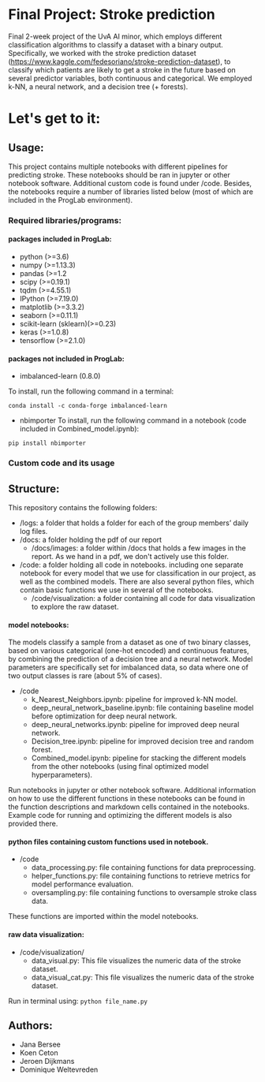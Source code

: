 # Final Project: Stroke prediction
Final 2-week project of the UvA AI minor, which employs different classification algorithms to classify a dataset with a binary output. Specifically, we worked with the stroke prediction dataset (https://www.kaggle.com/fedesoriano/stroke-prediction-dataset), to classify which patients are likely to get a stroke in the future based on several predictor variables, both continuous and categorical. We employed k-NN, a neural network, and a decision tree (+ forests).

# Let's get to it:

## Usage:

This project contains multiple notebooks with different pipelines for predicting stroke. These notebooks should be ran in jupyter or other notebook software. Additional custom code is found under /code. Besides, the notebooks require a number of libraries listed below (most of which are included in the ProgLab environment).

### Required libraries/programs:

#### packages included in ProgLab:
* python (>=3.6)
* numpy (>=1.13.3)
* pandas (>=1.2
* scipy (>=0.19.1)
* tqdm (>=4.55.1)
* IPython (>=7.19.0)
* matplotlib (>=3.3.2)
* seaborn (>=0.11.1)
* scikit-learn (sklearn)(>=0.23)
* keras (>=1.0.8)
* tensorflow (>=2.1.0)

#### packages not included in ProgLab:
* imbalanced-learn (0.8.0)

To install, run the following command in a terminal:

`conda install -c conda-forge imbalanced-learn`

* nbimporter
To install, run the following command in a notebook (code included in Combined_model.ipynb):

`pip install nbimporter` 


### Custom code and its usage
## Structure:
This repository contains the following folders:

* /logs: a folder that holds a folder for each of the group members’ daily log files.
* /docs: a folder holding the pdf of our report
  * /docs/images: a folder within /docs that holds a few images in the report. As we hand in a pdf, we don't actively use this folder.
* /code: a folder holding all code in notebooks. including one separate notebook for every model that we use for classification in our project, as well as the combined models.
There are also several python files, which contain basic functions we use in several of the notebooks.
  * /code/visualization: a folder containing all code for data visualization to explore the raw dataset.

#### model notebooks:
The models classify a sample from a dataset as one of two binary classes, based on various categorical (one-hot encoded) and continuous features, by combining the prediction of a decision tree and a neural network. Model parameters are specifically set for imbalanced data, so data where one of two output classes is rare (about 5% of cases).

* /code
  * k_Nearest_Neighbors.ipynb: pipeline for improved k-NN model.
  * deep_neural_network_baseline.ipynb: file containing baseline model before optimization for deep neural network.
  * deep_neural_networks.ipynb: pipeline for improved deep neural network.
  * Decision_tree.ipynb: pipeline for improved decision tree and random forest.
  * Combined_model.ipynb: pipeline for stacking the different models from the other notebooks (using final optimized model hyperparameters).

Run notebooks in jupyter or other notebook software. Additional information on how to use the different functions in these notebooks can be found in the function descriptions and markdown cells contained in the notebooks. Example code for running and optimizing the different models is also provided there.

#### python files containing custom functions used in notebook.
* /code
  * data_processing.py: file containing functions for data preprocessing.
  * helper_functions.py: file containing functions to retrieve metrics for model performance evaluation.
  * oversampling.py: file containing functions to oversample stroke class data.

These functions are imported within the model notebooks.

#### raw data visualization:
* /code/visualization/
  * data_visual.py: This file visualizes the numeric data of the stroke dataset.
  * data_visual_cat.py: This file visualizes the numeric data of the stroke dataset.

Run in terminal using: `python file_name.py`

## Authors:
* Jana Bersee
* Koen Ceton
* Jeroen Dijkmans
* Dominique Weltevreden
